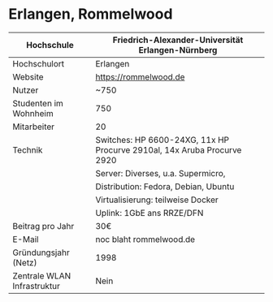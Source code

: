 # Erlangen, Rommelwood

Hochschule                   | Friedrich-Alexander-Universität Erlangen-Nürnberg
-----------------------------| -------------------------------------------------------------------------
Hochschulort                 | Erlangen
Website                      | <https://rommelwood.de>
Nutzer                       | \~750
Studenten im Wohnheim        | 750
Mitarbeiter                  | 20
Technik                      | Switches: HP 6600-24XG, 11x HP Procurve 2910al, 14x Aruba Procurve 2920
                             | Server: Diverses, u.a. Supermicro,
                             | Distribution: Fedora, Debian, Ubuntu
                             | Virtualisierung: teilweise Docker
                             | Uplink: 1GbE ans RRZE/DFN
Beitrag pro Jahr             | 30€
E-Mail                       | noc blaht rommelwood.de
Gründungsjahr (Netz)         | 1998
Zentrale WLAN Infrastruktur  | Nein
